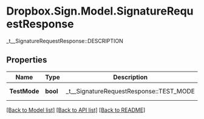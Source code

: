 # Dropbox.Sign.Model.SignatureRequestResponse
_t__SignatureRequestResponse::DESCRIPTION

## Properties

Name | Type | Description | Notes
------------ | ------------- | ------------- | -------------
**TestMode** | **bool** |  _t__SignatureRequestResponse::TEST_MODE  | [optional] [default to false]**SignatureRequestId** | **string** |  _t__SignatureRequestResponse::SIGNATURE_REQUEST_ID  | [optional] **RequesterEmailAddress** | **string** |  _t__SignatureRequestResponse::REQUESTER_EMAIL_ADDRESS  | [optional] **Title** | **string** |  _t__SignatureRequestResponse::TITLE  | [optional] **OriginalTitle** | **string** |  _t__SignatureRequestResponse::ORIGINAL_TITLE  | [optional] **Subject** | **string** |  _t__SignatureRequestResponse::SUBJECT  | [optional] **Message** | **string** |  _t__SignatureRequestResponse::MESSAGE  | [optional] **Metadata** | **Dictionary&lt;string, Object&gt;** |  _t__SignatureRequestResponse::METADATA  | [optional] **CreatedAt** | **int** |  _t__SignatureRequestResponse::CREATED_AT  | [optional] **ExpiresAt** | **int?** |  _t__SignatureRequestResponse::EXPIRES_AT  | [optional] **IsComplete** | **bool** |  _t__SignatureRequestResponse::IS_COMPLETE  | [optional] **IsDeclined** | **bool** |  _t__SignatureRequestResponse::IS_DECLINED  | [optional] **HasError** | **bool** |  _t__SignatureRequestResponse::HAS_ERROR  | [optional] **FilesUrl** | **string** |  _t__SignatureRequestResponse::FILES_URL  | [optional] **SigningUrl** | **string** |  _t__SignatureRequestResponse::SIGNING_URL  | [optional] **DetailsUrl** | **string** |  _t__SignatureRequestResponse::DETAILS_URL  | [optional] **CcEmailAddresses** | **List&lt;string&gt;** |  _t__SignatureRequestResponse::CC_EMAIL_ADDRESSES  | [optional] **SigningRedirectUrl** | **string** |  _t__SignatureRequestResponse::SIGNING_REDIRECT_URL  | [optional] **FinalCopyUri** | **string** |  _t__SignatureRequestResponse::FINAL_COPY_URI  | [optional] **TemplateIds** | **List&lt;string&gt;** |  _t__SignatureRequestResponse::TEMPLATE_IDS  | [optional] **CustomFields** | [**List&lt;SignatureRequestResponseCustomFieldBase&gt;**](SignatureRequestResponseCustomFieldBase.md) |  _t__SignatureRequestResponseCustomField::DESCRIPTION  | [optional] **Attachments** | [**List&lt;SignatureRequestResponseAttachment&gt;**](SignatureRequestResponseAttachment.md) |  _t__SignatureRequestResponseAttachment::DESCRIPTION  | [optional] **ResponseData** | [**List&lt;SignatureRequestResponseDataBase&gt;**](SignatureRequestResponseDataBase.md) |  _t__SignatureRequestResponseData::DESCRIPTION  | [optional] **Signatures** | [**List&lt;SignatureRequestResponseSignatures&gt;**](SignatureRequestResponseSignatures.md) |  _t__SignatureRequestResponseSignatures::DESCRIPTION  | [optional] **BulkSendJobId** | **string** |  _t__SignatureRequestResponse::BULK_SEND_JOB_ID  | [optional] 

[[Back to Model list]](../README.md#documentation-for-models) [[Back to API list]](../README.md#documentation-for-api-endpoints) [[Back to README]](../README.md)

